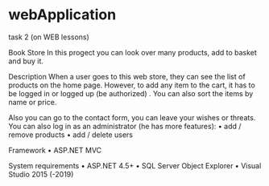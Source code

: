 # webApplication
task 2 (on WEB lessons)

 Book Store
In this progect you can look over many products, add to basket and buy it.

 Description
When a user goes to this web store, they can see the list of products on the home page.
However, to add any item to the cart, it has to be logged in or logged up (be authorized) .
You can also sort the items by name or price.

Also you can go to the contact form, you can leave your wishes or threats.
You can also log in as an administrator (he has more features):
• add / remove products
• add / delete users

 Framework
• ASP.NET MVC 

System requirements
• ASP.NET 4.5+
• SQL Server Object Explorer
• Visual Studio 2015 (-2019)
